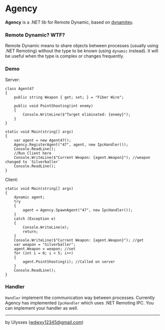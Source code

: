 # Agency

**Agency** is a .NET lib for Remote Dynamic, based on [dynamitey](https://github.com/ekonbenefits/dynamitey).

### Remote Dynamic? WTF?
Remote Dynamic means to share objects between processes (usually using .NET Remoting) without the type to be known (using `dynamic` instead). It will be useful when the type is complex or changes frequently.

### Demo
Server:

```
class Agent47
{
    public string Weapon { get; set; } = "Fiber Wire";

    public void PointShooting(int enemy)
    {
        Console.WriteLine($"Target eliminated: {enemy}");
    }
}
```

```
static void Main(string[] args)
{
    var agent = new Agent47();
    Agency.RegisterAgent("47", agent, new IpcHandler());
    Console.ReadLine();
	//Run Client here
    Console.WriteLine($"Current Weapon: {agent.Weapon}"); //weapon changed to `Silverballer`
    Console.ReadLine();
}
```

Client:

```
static void Main(string[] args)
{
    dynamic agent;
    try
    {
        agent = Agency.SpawnAgent("47", new IpcHandler());
    }
    catch (Exception e)
    {
        Console.WriteLine(e);
        return;
    }
	Console.WriteLine($"Current Weapon: {agent.Weapon}"); //get
    var weapon = "Silverballer";
    agent.Weapon = weapon; //set
    for (int i = 0; i < 5; i++)
    {
        agent.PointShooting(i); //Called on server
    }
    Console.ReadLine();
}
```

### Handler
`Handler` implement the communication way between processes. Currently Agency has implemented `IpcHandler` which uses .NET Remoting IPC. You can implement your handler as well.

---
by Ulysses (wdwxy12345@gmail.com)